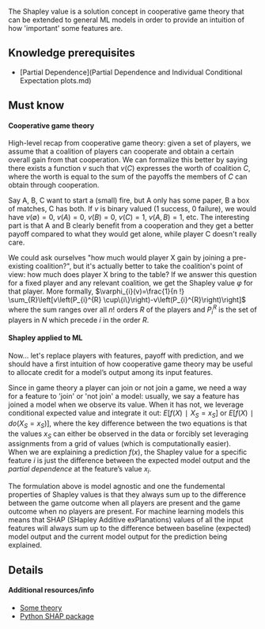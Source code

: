 The Shapley value is a solution concept in cooperative game theory that can be extended to general ML models in order to provide an intuition of how 'important' some features are.

## Knowledge prerequisites
* [Partial Dependence](Partial Dependence and Individual Conditional Expectation plots.md) 

## Must know
#### Cooperative game theory
High-level recap from cooperative game theory: given a set of players, we assume that a coalition of players can cooperate and obtain a certain overall gain from that cooperation. We can formalize this better by saying there exists a function $`v`$ such that $`v(C)`$ expresses the worth of coalition $`C`$, where the worth is equal to the sum of the payoffs the members of $`C`$ can obtain through cooperation.  

Say A, B, C want to start a (small) fire, but A only has some paper, B a box of matches, C has both. If $`v`$ is binary valued (1 success, 0 failure), we would have $`v(\emptyset)=0`$, $`v(A)=0`$, $`v(B)=0`$, $`v(C)=1`$, $`v(A,B)=1`$, etc. The interesting part is that A and B clearly benefit from a cooperation and they get a better payoff compared to what they would get alone, while player C doesn't really care.  

We could ask ourselves "how much would player X gain by joining a pre-existing coalition?", but it's actually better to take the coalition's point of view: how much does player X bring to the table? If we answer this question for a fixed player and any relevant coalition, we get the Shapley value $`\varphi`$ for that player. More formally, $`\varphi_{i}(v)=\frac{1}{n !} \sum_{R}\left[v\left(P_{i}^{R} \cup\{i\}\right)-v\left(P_{i}^{R}\right)\right]`$ where the sum ranges over all $`n!`$ orders $`R`$ of the players and $`P_{i}^{R}`$ is the set of players in $`N`$ which precede $`i`$ in the order $`R`$.  

#### Shapley applied to ML 
Now... let's replace players with features, payoff with prediction, and we should have a first intuition of how cooperative game theory may be useful to allocate credit for a model’s output among its input features.  

Since in game theory a player can join or not join a game, we need a way for a feature to 'join' or 'not join' a model: usually, we say a feature has joined a model when we observe its value. When it has not, we leverage conditional expected value and integrate it out: $`E[f(X)∣X_S=x_S]`$ or $`E[f(X)∣do(X_S=x_S)]`$, where the key difference between the two equations is that the values $`x_S`$ can either be observed in the data or forcibly set leveraging assignments from a grid of values (which is computationally easier).  
When we are explaining a prediction $`f(x)`$, the Shapley value for a specific feature $`i`$ is just the difference between the expected model output and the _partial dependence_ at the feature’s value $`x_i`$.

The formulation above is model agnostic and one the fundemental properties of Shapley values is that they always sum up to the difference between the game outcome when all players are present and the game outcome when no players are present. For machine learning models this means that SHAP (SHapley Additive exPlanations) values of all the input features will always sum up to the difference between baseline (expected) model output and the current model output for the prediction being explained.  


## Details
#### Additional resources/info
* [Some theory](https://en.wikipedia.org/wiki/Shapley_value#Formal_definition)
* [Python SHAP package](https://shap.readthedocs.io/en/latest/index.html)
